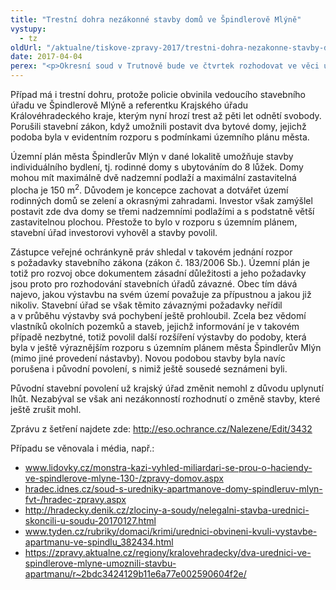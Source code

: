 ```yaml
---
title: "Trestní dohra nezákonné stavby domů ve Špindlerově Mlýně"
vystupy:
  - tz
oldUrl: "/aktualne/tiskove-zpravy-2017/trestni-dohra-nezakonne-stavby-domu-ve-spindlerove-mlyne"
date: 2017-04-04
perex: "<p>Okresní soud v Trutnově bude ve čtvrtek rozhodovat ve věci úředníků obviněných z maření úkolu úřední osoby z nedbalosti v souvislosti s povolením stavby dvou bytových domů ve Špindlerově Mlýně. Případem se zabýval i zástupce veřejné ochránkyně práv, který zjistil porušení stavebního zákona ze strany stavebního úřadu ve Špindlerově Mlýně a nečinnost Krajského úřadu Královéhradeckého kraje, který mohl částečně věc napravit, ale neudělal to, takže nezákonnost fakticky potvrdil.</p>"
---
```


<!-- imported from the old website -->

<p>Případ má i trestní dohru, protože policie obvinila vedoucího stavebního úřadu ve Špindlerově Mlýně a referentku Krajského úřadu Královéhradeckého kraje, kterým nyní hrozí trest až pěti let odnětí svobody. Porušili stavební zákon, když umožnili postavit dva bytové domy, jejichž podoba byla v evidentním rozporu s podmínkami územního plánu města. </p> <p>Územní plán města Špindlerův Mlýn v dané lokalitě umožňuje stavby individuálního bydlení, tj. rodinné domy s ubytováním do 8 lůžek. Domy mohou mít maximálně dvě nadzemní podlaží a maximální zastavitelná plocha je 150 m<sup>2</sup>. Důvodem je koncepce zachovat a dotvářet území rodinných domů se zelení a okrasnými zahradami. Investor však zamýšlel postavit zde dva domy se třemi nadzemními podlažími a s podstatně větší zastavitelnou plochou. Přestože to bylo v rozporu s územním plánem, stavební úřad investorovi vyhověl a stavby povolil. </p> <p>Zástupce veřejné ochránkyně práv shledal v takovém jednání rozpor s požadavky stavebního zákona (zákon č. 183/2006 Sb.). Územní plán je totiž pro rozvoj obce dokumentem zásadní důležitosti a jeho požadavky jsou proto pro rozhodování stavebních úřadů závazné. Obec tím dává najevo, jakou výstavbu na svém území považuje za přípustnou a jakou již nikoliv. Stavební úřad se však těmito závaznými požadavky neřídil a v průběhu výstavby svá pochybení ještě prohloubil. Zcela bez vědomí vlastníků okolních pozemků a staveb, jejichž informování je v takovém případě nezbytné, totiž povolil další rozšíření výstavby do podoby, která byla v ještě výraznějším rozporu s územním plánem města Špindlerův Mlýn (mimo jiné provedení nástavby). Novou podobou stavby byla navíc porušena i původní povolení, s nimiž ještě sousedé seznámeni byli.</p> <p>Původní stavební povolení už krajský úřad změnit nemohl z důvodu uplynutí lhůt. Nezabýval se však ani nezákonností rozhodnutí o změně stavby, které ještě zrušit mohl.</p><p> Zprávu z šetření najdete zde: <a title="Otevření do nového okna" href="http://eso.ochrance.cz/Nalezene/Edit/3432" target="_blank">http://eso.ochrance.cz/Nalezene/Edit/3432</a> </p><p>Případu se věnovala i média, např.:</p><ul><li><a href="http://www.lidovky.cz/monstra-kazi-vyhled-miliardari-se-prou-o-haciendy-ve-spindlerove-mlyne-130-/zpravy-domov.aspx?c=A170107_123059_ln_domov_ele"><a href="http://www.lidovky.cz/monstra-kazi-vyhled-miliardari-se-prou-o-haciendy-ve-spindlerove-mlyne-130-/zpravy-domov.aspx?c=A170107_123059_ln_domov_ele" target="_blank">www.lidovky.cz/monstra-kazi-vyhled-miliardari-se-prou-o-haciendy-ve-spindlerove-mlyne-130-/zpravy-domov.aspx</a></a></li><li><a href="http://hradec.idnes.cz/soud-s-uredniky-apartmanove-domy-spindleruv-mlyn-fvt-/hradec-zpravy.aspx?c=A170126_131431_hradec-zpravy_the"><a href="http://hradec.idnes.cz/soud-s-uredniky-apartmanove-domy-spindleruv-mlyn-fvt-/hradec-zpravy.aspx?c=A170126_131431_hradec-zpravy_the" target="_blank">hradec.idnes.cz/soud-s-uredniky-apartmanove-domy-spindleruv-mlyn-fvt-/hradec-zpravy.aspx</a></a></li><li><a title="Otevření do nového okna" href="http://hradecky.denik.cz/zlociny-a-soudy/nelegalni-stavba-urednici-skoncili-u-soudu-20170127.html" target="_blank">http://hradecky.denik.cz/zlociny-a-soudy/nelegalni-stavba-urednici-skoncili-u-soudu-20170127.html</a>  </li><li><a href="http://www.tyden.cz/rubriky/domaci/krimi/urednici-obvineni-kvuli-vystavbe-apartmanu-ve-spindlu_382434.html?showTab=nejnovejsi"><a href="http://www.tyden.cz/rubriky/domaci/krimi/urednici-obvineni-kvuli-vystavbe-apartmanu-ve-spindlu_382434.html?showTab=nejnovejsi" target="_blank">www.tyden.cz/rubriky/domaci/krimi/urednici-obvineni-kvuli-vystavbe-apartmanu-ve-spindlu_382434.html</a></a> </li><li><a href="https://zpravy.aktualne.cz/regiony/kralovehradecky/dva-urednici-ve-spindlerove-mlyne-umoznili-stavbu-apartmanu/r~2bdc3424129b11e6a77e002590604f2e/">https://zpravy.aktualne.cz/regiony/kralovehradecky/dva-urednici-ve-spindlerove-mlyne-umoznili-stavbu-apartmanu/r~2bdc3424129b11e6a77e002590604f2e/</a></li></ul>
